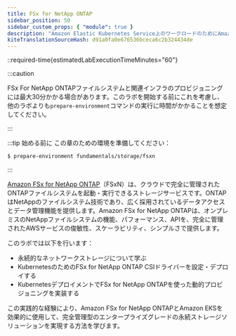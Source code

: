 ```yaml
---
title: FSx for NetApp ONTAP
sidebar_position: 50
sidebar_custom_props: { "module": true }
description: "Amazon Elastic Kubernetes Service上のワークロードのためにAmazon FSx for NetApp ONTAPによる完全管理型共有ストレージ。"
kiteTranslationSourceHash: d91a0fa0e676536bceca6c2b324434de
---
```


::required-time{estimatedLabExecutionTimeMinutes="60"}

:::caution

FSx For NetApp ONTAPファイルシステムと関連インフラのプロビジョニングには最大30分かかる場合があります。このラボを開始する前にこれを考慮し、他のラボよりも`prepare-environment`コマンドの実行に時間がかかることを想定してください。

:::

:::tip 始める前に
この章のための環境を準備してください：

```bash timeout=1800 wait=30
$ prepare-environment fundamentals/storage/fsxn
```

:::

[Amazon FSx for NetApp ONTAP](https://docs.aws.amazon.com/fsx/latest/ONTAPGuide/what-is-fsx-ontap.html)（FSxN）は、クラウドで完全に管理されたONTAPファイルシステムを起動・実行できるストレージサービスです。ONTAPはNetAppのファイルシステム技術であり、広く採用されているデータアクセスとデータ管理機能を提供します。Amazon FSx for NetApp ONTAPは、オンプレミスのNetAppファイルシステムの機能、パフォーマンス、APIを、完全に管理されたAWSサービスの俊敏性、スケーラビリティ、シンプルさで提供します。

このラボでは以下を行います：

- 永続的なネットワークストレージについて学ぶ
- KubernetesのためのFSx for NetApp ONTAP CSIドライバーを設定・デプロイする
- KubernetesデプロイメントでFSx for NetApp ONTAPを使った動的プロビジョニングを実装する

この実践的な経験により、Amazon FSx for NetApp ONTAPとAmazon EKSを効果的に使用して、完全管理型のエンタープライズグレードの永続ストレージソリューションを実現する方法を学びます。
